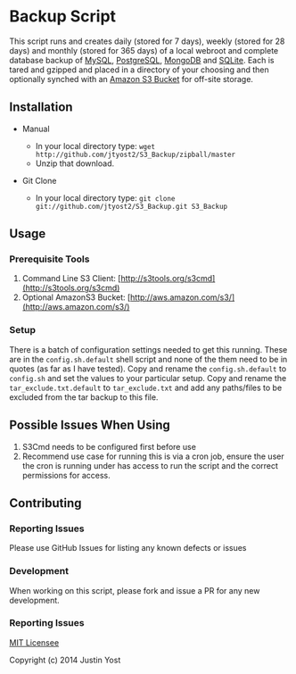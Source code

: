 # Backup Script

This script runs and creates daily (stored for 7 days), weekly (stored for 28 days) and monthly (stored for 365 days) of a local webroot and complete database backup of [MySQL](http://www.mysql.com/), [PostgreSQL](http://www.postgresql.org/), [MongoDB](http://www.mongodb.org/) and [SQLite](https://www.sqlite.org/). Each is tared and gzipped and placed in a directory of your choosing and then optionally synched with an [Amazon S3 Bucket](http://aws.amazon.com/s3/) for off-site storage.

## Installation

- Manual
	- In your local directory type: `wget http://github.com/jtyost2/S3_Backup/zipball/master`
	- Unzip that download.

- Git Clone
	- In your local directory type: `git clone git://github.com/jtyost2/S3_Backup.git S3_Backup`

## Usage

### Prerequisite Tools

1. Command Line S3 Client: [http://s3tools.org/s3cmd](http://s3tools.org/s3cmd)
2. Optional AmazonS3 Bucket: [http://aws.amazon.com/s3/](http://aws.amazon.com/s3/)

### Setup

There is a batch of configuration settings needed to get this running. These are in the `config.sh.default` shell script and none of the them need to be in quotes (as far as I have tested). Copy and rename the `config.sh.default` to `config.sh` and set the values to your particular setup. Copy and rename the `tar_exclude.txt.default` to `tar_exclude.txt` and add any paths/files to be excluded from the tar backup to this file.

## Possible Issues When Using

1. S3Cmd needs to be configured first before use
2. Recommend use case for running this is via a cron job, ensure the user the cron is running under has access to run the script and the correct permissions for access.

## Contributing

### Reporting Issues

Please use GitHub Issues for listing any known defects or issues

### Development

When working on this script, please fork and issue a PR for any new development.

### Reporting Issues

[MIT Licensee](https://github.com/jtyost2/S3_Backup/blob/master/COPYRIGHT)

Copyright (c) 2014 Justin Yost